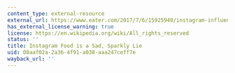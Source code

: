 ```yaml
---
content_type: external-resource
external_url: https://www.eater.com/2017/7/6/15925940/instagram-influencers-cronuts-milkshakes-burgers
has_external_license_warning: true
license: https://en.wikipedia.org/wiki/All_rights_reserved
status: ''
title: Instagram Food is a Sad, Sparkly Lie
uid: 08aaf02a-2a36-4f91-a038-aaa247ceff7e
wayback_url: ''
---
```

